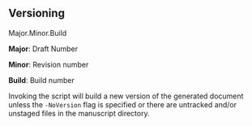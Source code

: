 ## Versioning

Major.Minor.Build

**Major**: Draft Number

**Minor**: Revision number

**Build**: Build number 

Invoking the script will build a new version of the generated document unless the `-NoVersion` flag is specified or there are untracked and/or unstaged files in the manuscript directory.
